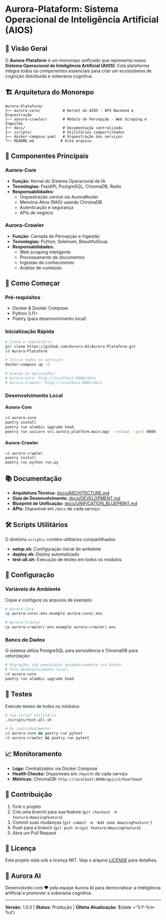 # Aurora-Plataform: Sistema Operacional de Inteligência Artificial (AIOS)

## 🌟 Visão Geral

O **Aurora-Plataform** é um monorepo unificado que representa nosso **Sistema Operacional de Inteligência Artificial (AIOS)**. Esta plataforma integra todos os componentes essenciais para criar um ecossistema de cognição distribuída e soberania cognitiva.

## 🏗️ Arquitetura do Monorepo

```
Aurora-Plataform/
├── aurora-core/          # Kernel do AIOS - API Backend e Orquestração
├── aurora-crawler/       # Módulo de Percepção - Web Scraping e Ingestão
├── docs/                 # Documentação centralizada
├── scripts/              # Utilitários compartilhados
├── docker-compose.yaml   # Orquestração dos serviços
└── README.md            # Este arquivo
```

## 🧩 Componentes Principais

### Aurora-Core
- **Função:** Kernel do Sistema Operacional de IA
- **Tecnologias:** FastAPI, PostgreSQL, ChromaDB, Redis
- **Responsabilidades:**
  - Orquestração central via AuroraRouter
  - Memória Ativa (RAG) usando ChromaDB
  - Autenticação e segurança
  - APIs de negócio

### Aurora-Crawler
- **Função:** Camada de Percepção e Ingestão
- **Tecnologias:** Python, Selenium, BeautifulSoup
- **Responsabilidades:**
  - Web scraping inteligente
  - Processamento de documentos
  - Ingestão de conhecimento
  - Análise de conteúdo

## 🚀 Como Começar

### Pré-requisitos
- Docker & Docker Compose
- Python 3.11+
- Poetry (para desenvolvimento local)

### Inicialização Rápida
```bash
# Clone o repositório
git clone https://github.com/Aurora-AI/Aurora-Plataform.git
cd Aurora-Plataform

# Inicie todos os serviços
docker-compose up -d

# Acesse as aplicações:
# Aurora-Core: http://localhost:8080/docs
# Aurora-Crawler: http://localhost:8001/docs
```

### Desenvolvimento Local

#### Aurora-Core
```bash
cd aurora-core
poetry install
poetry run alembic upgrade head
poetry run uvicorn src.aurora_platform.main:app --reload --port 8080
```

#### Aurora-Crawler
```bash
cd aurora-crawler
poetry install
poetry run python run.py
```

## 📚 Documentação

- **Arquitetura Técnica:** [docs/ARCHITECTURE.md](docs/ARCHITECTURE.md)
- **Guia de Desenvolvimento:** [docs/DEVELOPMENT.md](docs/DEVELOPMENT.md)
- **Blueprint de Unificação:** [docs/UNIFICATION_BLUEPRINT.md](docs/UNIFICATION_BLUEPRINT.md)
- **APIs:** Disponível em `/docs` de cada serviço

## 🛠️ Scripts Utilitários

O diretório `scripts/` contém utilitários compartilhados:
- **setup.sh:** Configuração inicial do ambiente
- **deploy.sh:** Deploy automatizado
- **test-all.sh:** Execução de testes em todos os módulos

## 🔧 Configuração

### Variáveis de Ambiente
Copie e configure os arquivos de exemplo:
```bash
# Aurora-Core
cp aurora-core/.env.example aurora-core/.env

# Aurora-Crawler  
cp aurora-crawler/.env.example aurora-crawler/.env
```

### Banco de Dados
O sistema utiliza PostgreSQL para persistência e ChromaDB para vetorização:
```bash
# Migrações são executadas automaticamente via Docker
# Para desenvolvimento local:
cd aurora-core
poetry run alembic upgrade head
```

## 🧪 Testes

Execute testes de todos os módulos:
```bash
# Via script utilitário
./scripts/test-all.sh

# Ou individualmente:
cd aurora-core && poetry run pytest
cd aurora-crawler && poetry run pytest
```

## 📈 Monitoramento

- **Logs:** Centralizados via Docker Compose
- **Health Checks:** Disponíveis em `/health` de cada serviço
- **Métricas:** ChromaDB: `http://localhost:8000/api/v1/heartbeat`

## 🤝 Contribuição

1. Fork o projeto
2. Crie uma branch para sua feature (`git checkout -b feature/AmazingFeature`)
3. Commit suas mudanças (`git commit -m 'Add some AmazingFeature'`)
4. Push para a branch (`git push origin feature/AmazingFeature`)
5. Abra um Pull Request

## 📄 Licença

Este projeto está sob a licença MIT. Veja o arquivo [LICENSE](LICENSE) para detalhes.

## 🏢 Aurora AI

Desenvolvido com ❤️ pela equipe Aurora AI para democratizar a inteligência artificial e promover a soberania cognitiva.

---

**Versão:** 1.0.0 | **Status:** Produção | **Última Atualização:** $(date +'%Y-%m-%d')